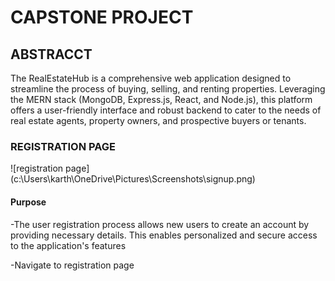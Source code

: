 # CAPSTONE PROJECT

## ABSTRACCT 

The RealEstateHub is a comprehensive web application designed to streamline the process of buying, selling, and renting properties. Leveraging the MERN stack (MongoDB, Express.js, React, and Node.js), this platform offers a user-friendly interface and robust backend to cater to the needs of real estate agents, property owners, and prospective buyers or tenants.

### REGISTRATION PAGE

![registration page] (c:\Users\karth\OneDrive\Pictures\Screenshots\signup.png)


#### Purpose
-The user registration process allows new users to create an account by providing necessary details. This enables personalized and secure access to the application's features

-Navigate to registration page

